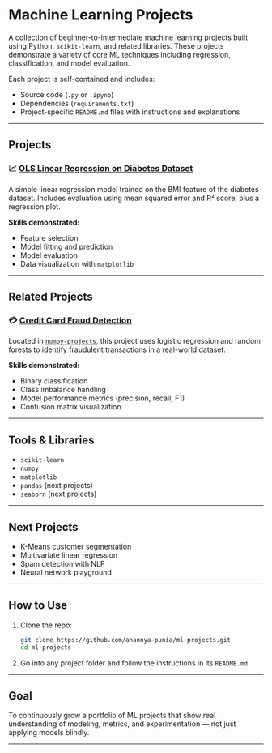 # Machine Learning Projects

A collection of beginner-to-intermediate machine learning projects built using Python, `scikit-learn`, and related libraries. These projects demonstrate a variety of core ML techniques including regression, classification, and model evaluation.

Each project is self-contained and includes:
- Source code (`.py` or `.ipynb`)
- Dependencies (`requirements.txt`)
- Project-specific `README.md` files with instructions and explanations

---

## Projects

### 📈 [OLS Linear Regression on Diabetes Dataset](./ols-diabetes-regression/)
A simple linear regression model trained on the BMI feature of the diabetes dataset. Includes evaluation using mean squared error and R² score, plus a regression plot.

**Skills demonstrated:**
- Feature selection
- Model fitting and prediction
- Model evaluation
- Data visualization with `matplotlib`

---

## Related Projects

### 💳 [Credit Card Fraud Detection](https://github.com/anannya-punia/numpy-projects/tree/main/fraud-detection)
Located in [`numpy-projects`](https://github.com/anannya-punia/numpy-projects), this project uses logistic regression and random forests to identify fraudulent transactions in a real-world dataset.

**Skills demonstrated:**
- Binary classification
- Class imbalance handling
- Model performance metrics (precision, recall, F1)
- Confusion matrix visualization

---

## Tools & Libraries

- `scikit-learn`
- `numpy`
- `matplotlib`
- `pandas` (next projects)
- `seaborn` (next projects)

---

## Next Projects

- K-Means customer segmentation
- Multivariate linear regression
- Spam detection with NLP
- Neural network playground

---

## How to Use

1. Clone the repo:
   ```bash
   git clone https://github.com/anannya-punia/ml-projects.git
   cd ml-projects
   ```

2. Go into any project folder and follow the instructions in its `README.md`.

---

## Goal

To continuously grow a portfolio of ML projects that show real understanding of modeling, metrics, and experimentation — not just applying models blindly.

---

